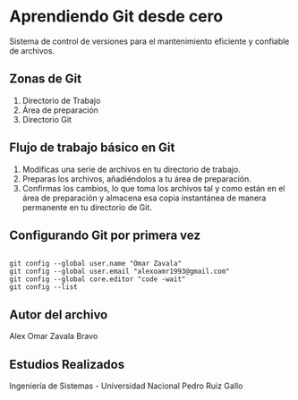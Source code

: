 # Aprendiendo Git desde cero

Sistema de control de versiones para el mantenimiento eficiente y confiable de archivos.

## Zonas de Git

1. Directorio de Trabajo
2. Área de preparación
3. Directorio Git

## Flujo de trabajo básico en Git

1. Modificas una serie de archivos en tu directorio de trabajo.
2. Preparas los archivos, añadiéndolos a tu área de preparación.
3. Confirmas los cambios, lo que toma los archivos tal y como están en el área de preparación y almacena esa copia instantánea de manera permanente en tu directorio de Git.

## Configurando Git por primera vez

```plain-text

git config --global user.name "Omar Zavala"
git config --global user.email "alexoamr1993@gmail.com"
git config --global core.editor "code -wait"
git config --list

```

## Autor del archivo

Alex Omar Zavala Bravo

## Estudios Realizados

Ingeniería de Sistemas - Universidad Nacional Pedro Ruiz Gallo